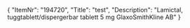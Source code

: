 {
  "ItemNr": "194720",
  "Title": "test",
  "Description": "Lamictal, tuggtablett/dispergerbar tablett 5 mg GlaxoSmithKline AB"
}
